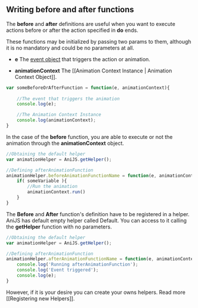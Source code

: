 ## Writing before and after functions

The **before** and **after** definitions are useful when you want to execute actions before or after the action specified in **do** ends.  

These functions may be initialized by passing two params to them, although it is no mandatory and could be no parameters at all.

- **e** The [event object](https://developer.mozilla.org/en-US/docs/Web/API/Event) that triggers the action or animation.

- **animationContext** The [[Animation Context Instance | Animation Context Object]].

```javascript
var someBeforeOrAfterFunction = function(e, animationContext){
	
	//The event that triggers the animation
	console.log(e);

	//The Animation Context Instance
	console.log(animationContext);
}
```

In the case of the **before** function, you are able to execute or not the animation through the **animationContext** object.

```javascript
//Obtaining the default helper
var animationHelper = AniJS.getHelper();

//Defining afterAnimationFunction
animationHelper.beforeAnimationFunctionName = function(e, animationContext){
	if( someVariable ){
		//Run the animation
		animationContext.run()
	}
}
```

The **Before** and **After** function's definition have to be registered in a helper. AniJS has default empty helper called Default. You can access to it calling the **getHelper** function with no parameters.

```javascript
//Obtaining the default helper
var animationHelper = AniJS.getHelper();

//Defining afterAnimationFunction
animationHelper.afterAnimationFunctionName = function(e, animationContext){
	console.log('Running afterAnimationFunction');
	console.log('Event triggered');
	console.log(e);
}
```

However, if it is your desire you can create your owns helpers. Read more [[Registering new Helpers]].
